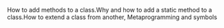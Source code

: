 How to add methods to a class.Why and how to add a static method to a class.How to extend a class from another, Metaprogramming and symbols
